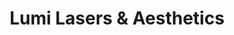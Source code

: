 ---
title: "Lumi Lasers & Aesthetics"
url: /crown-point/lumi-lasers-and-aesthetics/
shop: beauty
---